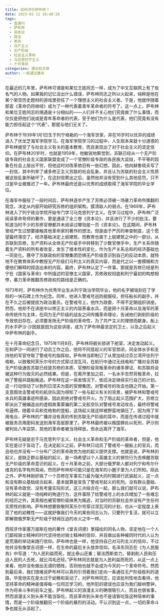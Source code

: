 ```yaml
---
title: 如何评价萨布林？
date: 2023-02-11 10:40:26
tags: 
  - 普通刊
  - 萨布林
  - 资本论
  - 政治
  - 革命
  - 共产主义
  - 无产阶级
  - 社会主义革命
  - 马克思列宁主义
  - 十月革命
categories: 理论和文章
author: 一般通过康米
---
```


​	在最近的几年里，萨布林可谓是和某位王姓同志一样，成为了中文互联网上有了些名气的人物。如果我的记忆没出什么错误，萨布林同志之所以火起来，纯粹是他在某个架空历史题材的游戏里担任了一个理想主义的社会主义者。于是，他就伴随着那首《革命仍将继续》成为了一种代表着青年革命者的符号了。这一点上，萨布林和某位王姓同志的境遇是十分相似的——人们并不关心他们究竟做了什么事情，而仅仅是把他们说成是青年革命者的代表，至于他们为什么是代表，他们究竟有没有能力担任起这个“代表”，那就与他们无关了。

​	萨布林于1939年1月1日生于列宁格勒的一个海军世家，并在16岁时以优异的成绩进入了伏龙芝海军学院学习。在海军学院学习的过程中，人生观本来就十分道德的萨布林接受了与社会主义有关的基本教育，而且表现出了对于社会主义的坚定信仰。在萨布林20岁时，也就是1959年，他敏锐地察觉到，苏联已经从一个无产阶级专政的社会主义国家联盟变成了一个官僚阶级专政的各民族大监狱，不平等的现象在社会上层出不穷，但他这时对改革依旧有一些幻想。因此，他向赫鲁晓夫写了一封信，其中列举了诸多修正主义苏联的社会乱象，并且认为苏联的社会主义性质被这些乱象所破坏了。在这封信寄出之后，虽然他并没有受到什么其他惩罚，只不过是毕业被推迟了一年。萨布林最终还是以优秀的成绩取得了海军学院的毕业学位。

​	在海军中服役了一段时间后，萨布林逐步产生了苏修必须被一场暴力革命所推翻的观念，决定从内部开始研究苏修的组织架构，摸清敌人的弱点。在1969年，萨布林进入了列宁政治学院开始专门学习马克思列宁主义。在学习过程中，萨布林广泛阅读革命导师的著作，更是通读了全三卷《资本论》，并且进行了不少的批注，要知道当时不少的苏修官僚都并未阅读过哪怕是一页《资本论》。在这期间，萨布林曾经产生过想要接触其他革命家的著作的想法，但是由于严厉的审查制度，这个愿望最终落空了。经济基础决定上层建筑，而教育也属于上层建筑之中的一部分。从苏联到苏修，生产资料从全体无产阶级手中转移到了少数官僚手中，生产关系伴随着生产资料的所有者改变，发生了根本性的变化，作为生产关系总和的经济基础也一同变化。篡夺了苏联政权的官僚集团恐惧无产阶级意识到自己的反动本质，就特地不在教育体系中教授无产阶级们马列主义的真实内容，而是代之以一套模糊和方便他们解释的捏造出来的内容。最终，萨布林认定了一件事，那就是苏修已经是列宁在《国家与革命》中所描述的官僚主义国家，苏修政权彻底和列宁最初的构想相悖，暴力革命推翻苏修政权的路线是正确的。

​	1973年时，萨布林作为优秀毕业生从列宁政治学院毕业，他的名字被铭刻在了学校的一块石碑上作为纪念。同年，他进入警戒号巡防舰服役，担任船长的副手，并在不久之后被提拔为政治委员。在警戒号上，他作为政委，不得不定期组织讲座。然而，他却不在讲座中以修正主义的内容荼毒水兵，而是把十月革命以及海军的革命传统作为主体，在同为无产阶级的战友之间传播革命理论，告诫他们剥削阶级的专政依旧存在，必须要发扬无产阶级的革命性，为了共产主义的理想而献身。船上的水手萨沙·沙因就是因为这些讲座，成为了萨布林最坚定的卫士，以及之后起义中萨布林的副手。

​	在十月革命纪念日，1975年11月8日，萨布林将舰长锁进下舱室，决定发动起义。在和萨沙一同进行了动员工作之后，他将不同意起义的军官禁闭，同全体水手和支持他的军官夺取了警戒号的指挥权。萨布林当即制订了从里加经过芬兰湾开往列宁格勒，以致敬阿芙乐尔号的方式穿过涅瓦河，在航行中通过无线电和广播对全苏联无产阶级通告苏联已经是苏修的本质、官僚阶级背叛革命的诸多罪证、和苏联将会被这种行为毁灭的必然结果。但是，在离开里加之前，一名水手忽然背叛革命，拉响了警报并跳船叛逃。萨布林在这一突发情况下，依旧决定继续实行自己的计划。这一行动惊动了以勃列日涅夫为首的官僚集团，对警戒号的攻击也随之开始。第一支意图攻击警戒号的航空队因为得知了一些与起义有关的背景，被萨布林和警戒号水兵的英雄事迹所感染，因此拒绝对警戒号开火。为了阻止起义范围扩大，苏修立即派出了被编造出的虚假故事蒙骗的第二支航空队对警戒号发动攻击，最终将警戒号逼停。随着伞兵和克格勃的登船，这场起义就这样被野蛮地镇压了。因为用了军用电台，萨布林的广播并没有真的传到苏联无产阶级的耳中，而是在传递过程中就被报务员用密码发送到海军高层那里了。萨布林最终被以叛国罪处以死刑，萨沙则被判处八年监禁，其他的革命者被当场释放，但永远离开了海军。

​	萨布林无疑是忠于马克思列宁主义、社会主义革命和无产阶级的革命者，但是，他实在是过于盲动了。在决定起义之前，萨布林只动员了警戒号一艘船上的官兵，而且他也并没有一个分布广泛的革命政党为他的起义提供支撑。也就是说，萨布林的起义，是缺乏群众基础的起义，是一场希望以个人英雄主义的冒险行为去唤醒苏联无产阶级的革命意识的起义。在十月革命之前，大部分俄罗斯人都对列宁和布尔什维克的名字有所耳闻，然而萨布林却可能只是在海军的小圈子里为人们所知。除此之外，萨布林刚好挑了一个苏修在军事实力最为强大的时期进行武装起义，这一点和没有群众基础结合起来，基本就算是宣告了警戒号起义的死刑。没有群众基础、没有革命政党、没有考量实际形式，这三点结合在一起，那么我们就可以说，萨布林的起义就是一场纯粹的殉道行为，这件事除了给警戒号上的水兵增加了一些难忘的经历之外，其真相也被官僚阶级抹黑为叛逃，对当时的苏联社会并没有产生任何实质性的影响。萨布林想要致敬阿芙乐尔号穿过涅瓦河的计划，也从一定程度上表现了他的幼稚性——这就好像我们今天的某些同志认为，只要列宁复活，就可以立即解救俄罗斯无产阶级于财阀压迫的水火之中一样。

​	西班牙作家塞万提斯在他的著作《堂吉诃德》里描绘的同名人物，坚定地在一个人们鄙视骑士精神的时代坚持他对骑士精神的信仰，并且做出各种被同时代的人认为是荒唐的举动来践行信仰。萨布林也是一样，他坚持自己对马列主义的信仰，不过他并没有像堂吉诃德一样，在生命的最后关头放弃信仰。毛泽东同志在《为人民服务》中写道：“为人民利益而死，就比泰山还重；替法西斯卖力，替剥削人民和压迫人民的人去死，就比鸿毛还轻。”萨布林同志就是为人民利益而死的，从这一点上来看，他并没有做出无谓的牺牲，否则他也就不会成为今天的一个革命符号。然而到最后来，我们很难说萨布林可以真的引领着我们走向一条通往无产阶级胜利的道路，毕竟他实在是太过于幼稚和盲动了。对萨布林同志，应该批判性地去看待，他坚持革命的精神是值得每一位同志学习的，他所犯的错误也应该为我们敲响警钟，作为将来斗争的前车之鉴。萨布林起义的浪漫主义的确很吸引人，而且也很省事，然而浪漫主义到头来不能当饭吃，而且革命到头来也不是请客吃饭这种简单的事情，而是一个阶级推翻另一个阶级的暴烈的活动。不认识到这一点，一切的革命斗争也就无从谈起了。
